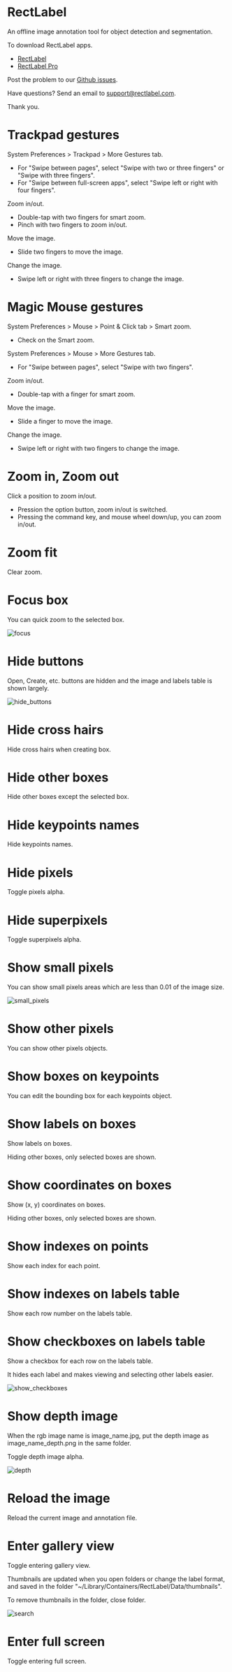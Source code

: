 # RectLabel
An offline image annotation tool for object detection and segmentation.

To download RectLabel apps.
- [RectLabel](https://apps.apple.com/app/id1210181730)
- [RectLabel Pro](https://apps.apple.com/app/id1490990105)

Post the problem to our [Github issues](https://github.com/ryouchinsa/Rectlabel-support/issues).

Have questions? Send an email to support@rectlabel.com.

Thank you.

# Trackpad gestures
System Preferences > Trackpad > More Gestures tab.
- For "Swipe between pages", select "Swipe with two or three fingers" or "Swipe with three fingers".
- For "Swipe between full-screen apps", select "Swipe left or right with four fingers".

Zoom in/out.
- Double-tap with two fingers for smart zoom.
- Pinch with two fingers to zoom in/out.

Move the image.
- Slide two fingers to move the image.

Change the image.
- Swipe left or right with three fingers to change the image.

# Magic Mouse gestures
System Preferences > Mouse > Point & Click tab > Smart zoom.
- Check on the Smart zoom.

System Preferences > Mouse > More Gestures tab.
- For "Swipe between pages", select "Swipe with two fingers".

Zoom in/out.
- Double-tap with a finger for smart zoom.

Move the image.
- Slide a finger to move the image.

Change the image.
- Swipe left or right with two fingers to change the image.

# Zoom in, Zoom out
Click a position to zoom in/out.
- Pression the option button, zoom in/out is switched.
- Pressing the command key, and mouse wheel down/up, you can zoom in/out.

# Zoom fit
Clear zoom.

# Focus box
You can quick zoom to the selected box.

![focus](https://github.com/ryouchinsa/ryouchinsa.github.io/assets/1954306/c99a21cd-1632-4165-8a87-965700b4de40)

# Hide buttons
Open, Create, etc. buttons are hidden and the image and labels table is shown largely.

![hide_buttons](https://github.com/ryouchinsa/ryouchinsa.github.io/assets/1954306/febb8fa6-1605-49a9-93e1-1dad3f15b086)

# Hide cross hairs
Hide cross hairs when creating box.

# Hide other boxes
Hide other boxes except the selected box.

# Hide keypoints names
Hide keypoints names.

# Hide pixels
Toggle pixels alpha.

# Hide superpixels
Toggle superpixels alpha.

# Show small pixels
You can show small pixels areas which are less than 0.01 of the image size.

![small_pixels](https://github.com/ryouchinsa/ryouchinsa.github.io/assets/1954306/b95c5463-5ea6-4a7c-b3d3-fa0d7a776d8b)

# Show other pixels
You can show other pixels objects.

# Show boxes on keypoints
You can edit the bounding box for each keypoints object.

# Show labels on boxes
Show labels on boxes.

Hiding other boxes, only selected boxes are shown.

# Show coordinates on boxes
Show (x, y) coordinates on boxes.

Hiding other boxes, only selected boxes are shown.

# Show indexes on points
Show each index for each point.

# Show indexes on labels table
Show each row number on the labels table.

# Show checkboxes on labels table
Show a checkbox for each row on the labels table.

It hides each label and makes viewing and selecting other labels easier.

![show_checkboxes](https://github.com/ryouchinsa/ryouchinsa.github.io/assets/1954306/03f827b2-6b10-4905-8896-d9ae247c1ebd)

# Show depth image
When the rgb image name is image_name.jpg, put the depth image as image_name_depth.png in the same folder.

Toggle depth image alpha.

![depth](https://github.com/ryouchinsa/ryouchinsa.github.io/assets/1954306/cbbab4c6-188c-4d06-8226-3b12e6588d09)

# Reload the image
Reload the current image and annotation file.

# Enter gallery view
Toggle entering gallery view.

Thumbnails are updated when you open folders or change the label format, and saved in the folder "~/Library/Containers/RectLabel/Data/thumbnails".

To remove thumbnails in the folder, close folder.

![search](https://github.com/ryouchinsa/ryouchinsa.github.io/assets/1954306/8d534420-2e96-4323-bade-5a49a067f6b4)

# Enter full screen
Toggle entering full screen.




